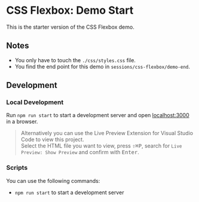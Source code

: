 # CSS Flexbox: Demo Start

This is the starter version of the CSS Flexbox demo.

## Notes

- You only have to touch the `./css/styles.css` file.
- You find the end point for this demo in `sessions/css-flexbox/demo-end`.

## Development

### Local Development

Run `npm run start` to start a development server and open [localhost:3000](http://localhost:3000) in a browser.

> Alternatively you can use the Live Preview Extension for Visual Studio Code to view this project.  
> Select the HTML file you want to view, press <kbd>⇧</kbd><kbd>⌘</kbd><kbd>P</kbd>, search for `Live Preview: Show Preview` and confirm with <kbd>Enter</kbd>.

### Scripts

You can use the following commands:

- `npm run start` to start a development server
